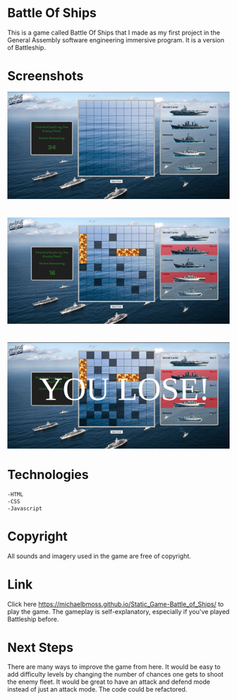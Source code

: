 # Battle Of Ships

This is a game called Battle Of Ships that I made as my first project in the General Assembly software engineering immersive program. It is a version of Battleship.

# Screenshots

![screenshot 1](assets/battle-of-ships-01.png)

#

![screenshot 2](assets/battle-of-ships-02.png)

#

![screenshot 3](assets/battle-of-ships-03.png)

#

# Technologies

    -HTML
    -CSS
    -Javascript

# Copyright

All sounds and imagery used in the game are free of copyright.


# Link

Click here https://michaelbmoss.github.io/Static_Game-Battle_of_Ships/ to play the game. The gameplay is self-explanatory, especially if you've played Battleship before.

# Next Steps

There are many ways to improve the game from here. It would be easy to add difficulty levels by changing the number of chances one gets to shoot the enemy fleet. It would be great to have an attack and defend mode instead of just an attack mode. The code could be refactored.
